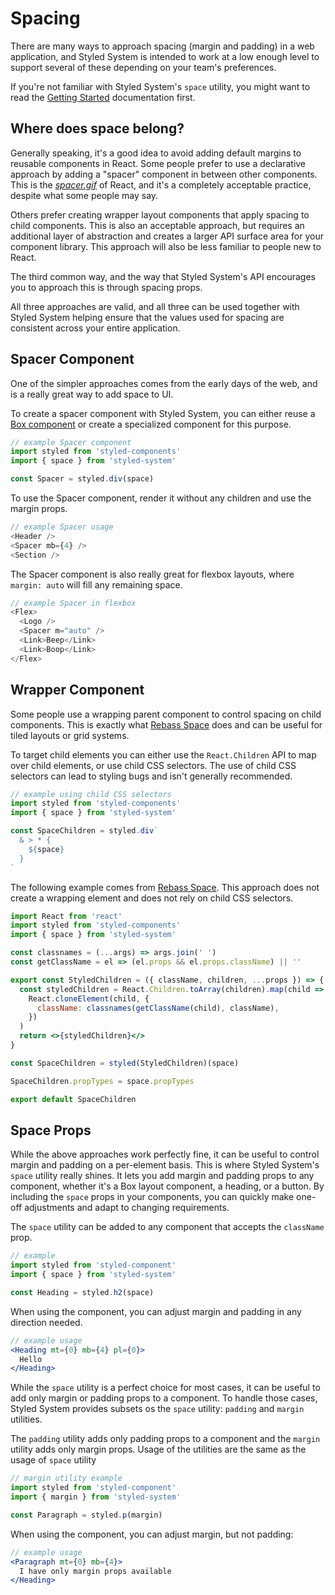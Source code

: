 # Spacing

There are many ways to approach spacing (margin and padding) in a web application,
and Styled System is intended to work at a low enough level to support several of these
depending on your team's preferences.

If you're not familiar with Styled System's `space` utility,
you might want to read the [Getting Started](/getting-started/#margin--padding) documentation first.

## Where does space belong?

Generally speaking, it's a good idea to avoid adding default margins to reusable components in React.
Some people prefer to use a declarative approach by adding a "spacer" component in between other components.
This is the _[spacer.gif][]_ of React, and it's a completely acceptable practice, despite what some people may say.

[spacer.gif]: https://en.wikipedia.org/wiki/Spacer_GIF

Others prefer creating wrapper layout components that apply spacing to child components.
This is also an acceptable approach, but requires an additional layer of abstraction and creates a larger API surface area
for your component library. This approach will also be less familiar to people new to React.

The third common way, and the way that Styled System's API encourages you to approach this is through spacing props.

All three approaches are valid, and all three can be used together with Styled System helping ensure that the values used for spacing
are consistent across your entire application.

## Spacer Component

One of the simpler approaches comes from the early days of the web, and is a really great way to add space to UI.

To create a spacer component with Styled System, you can either reuse a [Box component](/guides/build-a-box) or create a specialized component
for this purpose.

```js
// example Spacer component
import styled from 'styled-components'
import { space } from 'styled-system'

const Spacer = styled.div(space)
```

To use the Spacer component, render it without any children and use the margin props.

```js
// example Spacer usage
<Header />
<Spacer mb={4} />
<Section />
```

The Spacer component is also really great for flexbox layouts, where `margin: auto` will fill any remaining space.

```js
// example Spacer in flexbox
<Flex>
  <Logo />
  <Spacer m="auto" />
  <Link>Beep</Link>
  <Link>Boop</Link>
</Flex>
```

## Wrapper Component

Some people use a wrapping parent component to control spacing on child components.
This is exactly what [Rebass Space][] does and can be useful for tiled layouts or grid systems.

To target child elements you can either use the `React.Children` API to map over child elements, or use child CSS selectors.
The use of child CSS selectors can lead to styling bugs and isn't generally recommended.

```js
// example using child CSS selectors
import styled from 'styled-components'
import { space } from 'styled-system'

const SpaceChildren = styled.div`
  & > * {
    ${space}
  }
`
```

The following example comes from [Rebass Space][].
This approach does not create a wrapping element and does not rely on child CSS selectors.

```jsx
import React from 'react'
import styled from 'styled-components'
import { space } from 'styled-system'

const classnames = (...args) => args.join(' ')
const getClassName = el => (el.props && el.props.className) || ''

export const StyledChildren = ({ className, children, ...props }) => {
  const styledChildren = React.Children.toArray(children).map(child =>
    React.cloneElement(child, {
      className: classnames(getClassName(child), className),
    })
  )
  return <>{styledChildren}</>
}

const SpaceChildren = styled(StyledChildren)(space)

SpaceChildren.propTypes = space.propTypes

export default SpaceChildren
```

## Space Props

While the above approaches work perfectly fine, it can be useful to control margin and padding on a per-element basis.
This is where Styled System's `space` utility really shines.
It lets you add margin and padding props to any component, whether it's a Box layout component, a heading, or a button.
By including the `space` props in your components, you can quickly make one-off adjustments and adapt to changing requirements.

The `space` utility can be added to any component that accepts the `className` prop.

```js
// example
import styled from 'styled-component'
import { space } from 'styled-system'

const Heading = styled.h2(space)
```

When using the component, you can adjust margin and padding in any direction needed.

```jsx
// example usage
<Heading mt={0} mb={4} pl={0}>
  Hello
</Heading>
```

[rebass space]: https://github.com/rebassjs/space

While the `space` utility is a perfect choice for most cases, it can be useful to add only margin or padding props to 
a component. To handle those cases, Styled System provides subsets os the `space` utility: `padding` and `margin` utilities.

The `padding` utility adds only padding props to a component and the `margin` utility adds only margin props. Usage of 
the utilities are the same as the usage of `space` utility

```js
// margin utility example
import styled from 'styled-component'
import { margin } from 'styled-system'

const Paragraph = styled.p(margin)
```

When using the component, you can adjust margin, but not padding:

```jsx
// example usage
<Paragraph mt={0} mb={4}>
  I have only margin props available
</Heading>
```